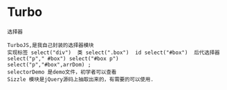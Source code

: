 # Turbo
    选择器

    TurboJS,是我自己封装的选择器模块
    实现标签 select("div")  类 select(".box")  id select("#box")  后代选择器  select("p"," #box") select("#box p")
    select("p","#box",arrDom) ;
    selectorDemo 是demo文件，初学者可以查看
    Sizzle 模块是jQuery源码上抽取出来的，有需要的可以使用.


